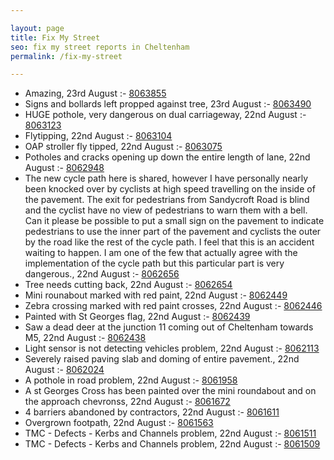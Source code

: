 ```yaml
---

layout: page
title: Fix My Street
seo: fix my street reports in Cheltenham
permalink: /fix-my-street

---
```


<!-- fix_marker starts -->

- Amazing, 23rd August :- [8063855](https://www.fixmystreet.com/report/8063855)
- Signs and bollards left propped against tree, 23rd August :- [8063490](https://www.fixmystreet.com/report/8063490)
- HUGE pothole, very dangerous on dual carriageway, 22nd August :- [8063123](https://www.fixmystreet.com/report/8063123)
- Flytipping, 22nd August :- [8063104](https://www.fixmystreet.com/report/8063104)
- OAP stroller fly tipped, 22nd August :- [8063075](https://www.fixmystreet.com/report/8063075)
- Potholes and cracks opening up down the entire length of lane, 22nd August :- [8062948](https://www.fixmystreet.com/report/8062948)
- The new cycle path here is shared, however I have personally nearly been knocked over by cyclists at high speed travelling on the inside of the pavement. The exit for pedestrians from Sandycroft Road is blind and the cyclist have no view of pedestrians to warn them with a bell. Can it please be possible to put a small sign on the pavement to indicate pedestrians to use the inner part of the pavement and cyclists the outer by the road like the rest of the cycle path. I feel that this is an accident waiting to happen. I am one of the few that actually agree with the implementation of the cycle path but this particular part is very dangerous., 22nd August :- [8062656](https://www.fixmystreet.com/report/8062656)
- Tree needs cutting back, 22nd August :- [8062654](https://www.fixmystreet.com/report/8062654)
- Mini rounabout marked with red paint, 22nd August :- [8062449](https://www.fixmystreet.com/report/8062449)
- Zebra crossing marked with red paint crosses, 22nd August :- [8062446](https://www.fixmystreet.com/report/8062446)
- Painted with St Georges flag, 22nd August :- [8062439](https://www.fixmystreet.com/report/8062439)
- Saw a dead deer at the junction 11 coming out of Cheltenham towards M5, 22nd August :- [8062438](https://www.fixmystreet.com/report/8062438)
- Light sensor is not detecting vehicles problem, 22nd August :- [8062113](https://www.fixmystreet.com/report/8062113)
- Severely raised paving slab and doming of entire pavement., 22nd August :- [8062024](https://www.fixmystreet.com/report/8062024)
- A pothole in road problem, 22nd August :- [8061958](https://www.fixmystreet.com/report/8061958)
- A st Georges Cross has been painted over the mini roundabout and on the approach chevronss, 22nd August :- [8061672](https://www.fixmystreet.com/report/8061672)
- 4 barriers abandoned by contractors, 22nd August :- [8061611](https://www.fixmystreet.com/report/8061611)
- Overgrown footpath, 22nd August :- [8061563](https://www.fixmystreet.com/report/8061563)
- TMC - Defects - Kerbs and Channels problem, 22nd August :- [8061511](https://www.fixmystreet.com/report/8061511)
- TMC - Defects - Kerbs and Channels problem, 22nd August :- [8061509](https://www.fixmystreet.com/report/8061509)

<!-- fix_marker ends -->